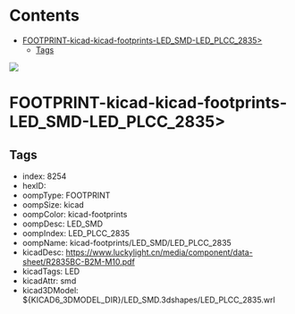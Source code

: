 



Contents
========

* [FOOTPRINT-kicad-kicad-footprints-LED_SMD-LED_PLCC_2835>](#footprint-kicad-kicad-footprints-led_smd-led_plcc_2835)
	* [Tags](#tags)
  
![][im]
# FOOTPRINT-kicad-kicad-footprints-LED_SMD-LED_PLCC_2835>

## Tags

- index: 8254
- hexID: 
- oompType: FOOTPRINT
- oompSize: kicad
- oompColor: kicad-footprints
- oompDesc: LED_SMD
- oompIndex: LED_PLCC_2835
- oompName: kicad-footprints/LED_SMD/LED_PLCC_2835
- kicadDesc: https://www.luckylight.cn/media/component/data-sheet/R2835BC-B2M-M10.pdf
- kicadTags: LED
- kicadAttr: smd
- kicad3DModel: ${KICAD6_3DMODEL_DIR}/LED_SMD.3dshapes/LED_PLCC_2835.wrl



[im]: image.png
